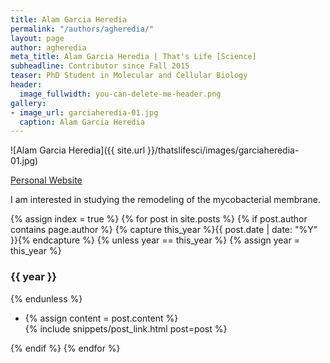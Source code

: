 ```yaml
---
title: Alam Garcia Heredia
permalink: "/authors/agheredia/"
layout: page
author: agheredia
meta_title: Alam Garcia Heredia | That's Life [Science]
subheadline: Contributor since Fall 2015
teaser: PhD Student in Molecular and Cellular Biology
header:
  image_fullwidth: you-can-delete-me-header.png
gallery:
- image_url: garciaheredia-01.jpg
  caption: Alam Garcia Heredia
---
```


![Alam Garcia Heredia]({{ site.url }}/thatslifesci/images/garciaheredia-01.jpg)

[Personal Website](http://www.microbiosymas.com/alam.html)

I am interested in studying the remodeling of the mycobacterial membrane.

{% assign index = true %}
{% for post in site.posts %}
{% if post.author contains page.author %}
{% capture this_year %}{{ post.date | date: "%Y" }}{% endcapture %}
{% unless year == this_year %}
{% assign year = this_year %}
<h3>{{ year }}</h3>
{% endunless %}
<ul style="list-style-type:disc">
 <li> 
 {% assign content = post.content %} 
 <article>
 {% include snippets/post_link.html post=post %}
 </article>
 </li>
</ul>
{% endif %}
{% endfor %}
